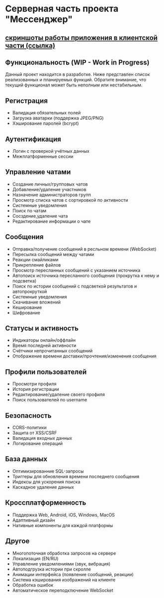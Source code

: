 # Серверная часть проекта "Мессенджер"
## [ скриншоты работы приложения в клиентской части (ссылка) ](https://github.com/yehoto/MessengerClient)
## Функциональность (WIP - Work in Progress)
Данный проект находится в разработке. Ниже представлен список реализованных и планируемых функций. Обратите внимание, что текущий функционал может быть неполным или нестабильным.
## Регистрация
- Валидация обязательных полей
- Загрузка аватарки (поддержка JPEG/PNG)
- Хэширование паролей (bcrypt)
## Аутентификация
- Логин с проверкой учётных данных
- Межплатформенные сессии
## Управление чатами
- Создание личных/групповых чатов
- Добавление/удаление участников
- Назначение администраторов групп
- Просмотр списка чатов с сортировкой по активности
- Системные уведомления
- Поиск по чатам
- Сосздение,удаление чата
- Редактирование информации о чате
## Сообщения
- Отправка/получение сообщений в ресльном времени (WebSocket)
- Пересылка сообщений между чатами
- Реакции смайликами
- Прикрепление файлов
- Просмотр пересланных сообщений с указанием источника
- Автопоиск источника пересланного сообщения (прокрутка к нему и подсветка)
- Поиск по истории сообщений с подсветкой результатов и автопрокруткой
- Системные уведомления
- Скачивание вложений
- Кеширование
- Шифрование
## Статусы и активность
- Индикаторы онлайн/оффлайн
- Время последней активности
- Счётчики непрочитанных сообщений
- Отображение времени доставки/прочтения/изменения сообщения
## Профили пользователей
- Просмотри профиля
- История регистрации
- Редактирование/удаление своего профиля
- Поиск пользователей по username
## Безопасность
- CORS-политики
- Защита от XSS/CSRF
- Валидация входных данных
- Логирование операций
## База данных
- Оптимизированние SQL-запросы
- Триггеры для обновления времени последнего сообщения
- Индексы для ускорения поиска
- Каскадное удаление данных
## Кроссплатформенность
- Поддержка Web, Android, iOS, Windows, MacOS
- Адаптивный дизайн
- Нативные компоненты для каждой платформы
## Другое
- Многопоточная обработка запросов на сервере
- Локализация (EN/RU)
- Управление уведомлениями (звук, вибрация)
- Автоподгрузка истории при скролле
- Анимации интерфейса (появление сообщений, реакции)
- Система кэширования изображений на клиенте
- Обработка ошибок
- Автоматическое переподключение WebSocket
